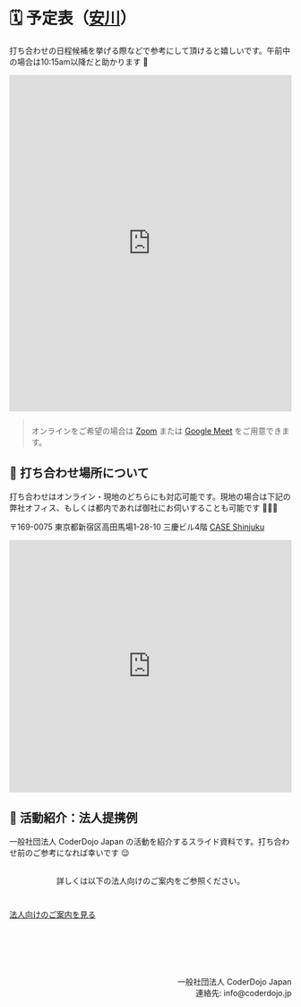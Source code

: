 # 🗓 予定表（[安川](https://twitter.com/yasulab)）

打ち合わせの日程候補を挙げる際などで参考にして頂けると嬉しいです。午前中の場合は10:15am以降だと助かります 🙏 

<div class="gc_wrapper">
  <div class="responsive-iframe-container small-container">
    <iframe src="https://calendar.google.com/calendar/embed?showTitle=0&showTabs=0&showPrint=0&showDate=1&wkst=2&color=%23182C57&bgcolor=%23F2F2F2&hl=ja&ctz=Asia%2FTokyo&src=yohei%40coderdojo.jp&src=2bk907eqjut8imoorgq1qa4olc%40group.calendar.google.com&src=yasslab.jp_ac8rsip6rn0a77egdea47tc6t8%40group.calendar.google.com"
     style="border-width:0" width="100%" height="600" frameborder="0" scrolling="no"></iframe>
  </div>
</div>

<blockquote style="padding-top: 10px; font-style: normal;">オンラインをご希望の場合は <a href="https://zoom.us/jp-jp/meetings.html">Zoom</a> または <a href="https://apps.google.com/meet/?hl=ja">Google Meet</a> をご用意できます。</blockquote>


## 🏢 打ち合わせ場所について

打ち合わせはオンライン・現地のどちらにも対応可能です。現地の場合は下記の弊社オフィス、もしくは都内であれば御社にお伺いすることも可能です 🏢🏃💨

〒169-0075 東京都新宿区高田馬場1-28-10 三慶ビル4階 [CASE Shinjuku](https://case-shinjuku.com/access)

<iframe src="https://www.google.com/maps/embed?pb=!1m18!1m12!1m3!1d3239.5740715995967!2d139.70255071526714!3d35.7120976358859!2m3!1f0!2f0!3f0!3m2!1i1024!2i768!4f13.1!3m3!1m2!1s0x60188d54776dce6b%3A0xc46b1d392ca25f9!2sCoderDojo%20Japan!5e0!3m2!1sja!2sjp!4v1603170377148!5m2!1sja!2sjp" width="100%" height="450" frameborder="0" style="border:0;" allowfullscreen="" aria-hidden="false" tabindex="0"></iframe>


## 📜 活動紹介：法人提携例

一般社団法人 CoderDojo Japan の活動を紹介するスライド資料です。打ち合わせ前のご参考になれば幸いです 😌

<div style='margin: 30px auto;'>
  <script async class="speakerdeck-embed" data-id="054962244c9f48aa8d2697abfafdba2c" data-ratio="1.33333333333333" src="//speakerdeck.com/assets/embed.js"></script>
</div>

<div align='center'>詳しくは以下の法人向けのご案内をご参照ください。</div>
<div class='btn-cover' style='margin-top: 40px; margin-bottom: 100px;'>
  <a class='btn-blue' href='/partnership'>
    <i class='far fa-handshake'></i> 法人向けのご案内を見る
  </a>
</div>

<div align="right">
一般社団法人 CoderDojo Japan<br>
連絡先: info@coderdojo.jp
</div>

